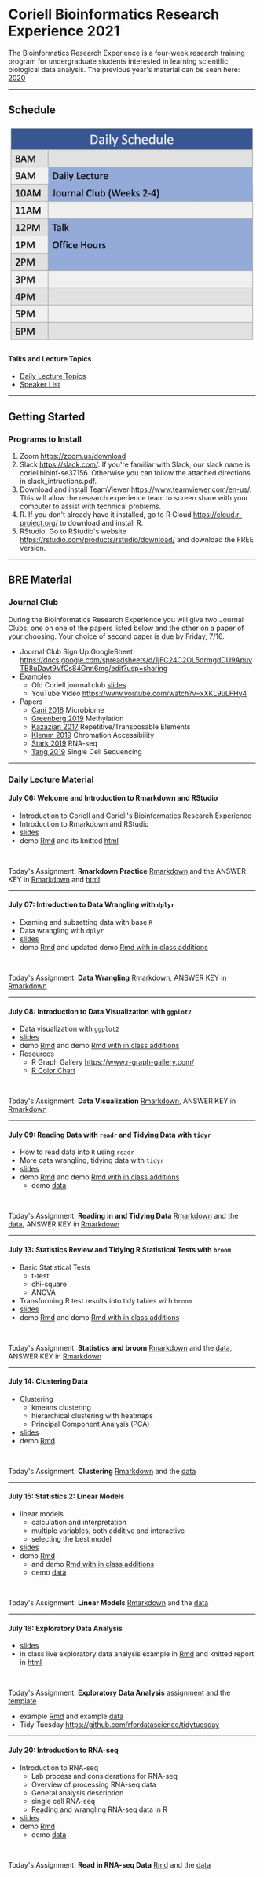 

# Coriell Bioinformatics Research Experience 2021

The Bioinformatics Research Experience is a four-week research training program for undergraduate students interested in learning scientific biological data analysis. The previous year's material can be seen here: [2020](https://coriell-bre.github.io/2020_Bioinformatics_Research_Experience/)

---

## Schedule

![calendar](daily_schedule.png)

#### Talks and Lecture Topics

- [Daily Lecture Topics](https://docs.google.com/spreadsheets/d/1NnAIafN6x1MkCAhuXARa-80PsDZWWSrKE3W4T8rdy_U/edit?usp=sharing)
- [Speaker List](https://docs.google.com/spreadsheets/d/1zB7tjQF1Xtp6KgiZ6rR0qtcah-rLtHwZUWlpgb7APEc/edit?usp=sharing)

---

## Getting Started

### Programs to Install

1. Zoom <https://zoom.us/download>
2. Slack <https://slack.com/>. If you're familiar with Slack, our slack name is coriellbioinf-se37156. Otherwise you can follow the attached directions in slack_intructions.pdf.
3. Download and install TeamViewer <https://www.teamviewer.com/en-us/>. This will allow the research experience team to screen share with your computer to assist with technical problems.
4. R. If you don't already have it installed, go to R Cloud <https://cloud.r-project.org/> to download and install R.
5. RStudio. Go to RStudio's website <https://rstudio.com/products/rstudio/download/> and download the FREE version.

---

## BRE Material

### Journal Club

During the Bioinformatics Research Experience you will give two Journal Clubs, one on one of the papers listed below and the other on a paper of your choosing. Your choice of second paper is due by Friday, 7/16.

- Journal Club Sign Up GoogleSheet <https://docs.google.com/spreadsheets/d/1jFC24C2OL5drmgdDU9ApuyTB8uDavt9VfCs84Gnn6mg/edit?usp=sharing>
- Examples
  - Old Coriell journal club [slides](journal_club/example_slides.pdf)
  - YouTube Video <https://www.youtube.com/watch?v=xXKL9uLFHy4>
- Papers
  - [Cani 2018](journal_club/provided_papers/cani2018_microbiome_review.pdf) Microbiome
  - [Greenberg 2019](journal_club/provided_papers/greenberg2019_methylation_review.pdf) Methylation
  - [Kazazian 2017](journal_club/provided_papers/kazazian2017_mobile_DNA_in_health_and_disease.pdf) Repetitive/Transposable Elements
  - [Klemm 2019](journal_club/provided_papers/klemm2019_chromatin_accessibility_review.pdf) Chromation Accessibility
  - [Stark 2019](journal_club/provided_papers/stark2019_RNAseq_review.pdf) RNA-seq
  - [Tang 2019](journal_club/provided_papers/tang2019_single_cell_review.pdf) Single Cell Sequencing

---

### Daily Lecture Material

#### **July 06:** Welcome and Introduction to Rmarkdown and RStudio

- Introduction to Coriell and Coriell's Bioinformatics Research Experience
- Introduction to Rmarkdown and RStudio
- [slides](R/2021-07-06_introduction_BRE_rmarkdown/2021-07-06_introduction_BRE_rmarkdown.pdf)
- demo [Rmd](R/2021-07-06_introduction_BRE_rmarkdown/2021-07-06_rmarkdown_DEMO.Rmd) and its knitted [html](R/2021-07-06_introduction_BRE_rmarkdown/2021-07-06_rmarkdown_DEMO.html)

<br>

Today's Assignment: **Rmarkdown Practice** [Rmarkdown](R/2021-07-06_introduction_BRE_rmarkdown/2021-07-06_rmarkdown_assignment.Rmd) and the ANSWER KEY in [Rmarkdown](R/2021-07-06_introduction_BRE_rmarkdown/2021-07-06_rmarkdown_assignment_ANSWERS.Rmd) and [html](R/2021-07-06_introduction_BRE_rmarkdown/2021-07-06_rmarkdown_assignment_ANSWERS.html)

---

#### **July 07:** Introduction to Data Wrangling with `dplyr`

- Examing and subsetting data with base `R`
- Data wrangling with `dplyr`
- [slides](R/2021-07-07_dplyr/2021-07-07_intro_data_wrangling.pdf)
- demo [Rmd](R/2021-07-07_dplyr/2021-07-07_dplyr_demo.Rmd) and updated demo [Rmd with in class additions](R/2021-07-07_dplyr/2021-07-07_dplyr_demo_INCLASS.Rmd)

<br>

Today's Assignment: **Data Wrangling** [Rmarkdown](R/2021-07-07_dplyr/2021-07-07_dplyr_assignment.Rmd), ANSWER KEY in [Rmarkdown](R/2021-07-07_dplyr/2021-07-07_dplyr_assignment_ANSWERS.Rmd)

---

#### **July 08:** Introduction to Data Visualization with `ggplot2`

- Data visualization with `ggplot2`
- [slides](R/2021-07-08_ggplot/2021-07-08_plotting_ggplot2.pdf)
- demo [Rmd](R/2021-07-08_ggplot/2021-07-08_ggplot2_demo.Rmd) and demo [Rmd with in class additions](R/2021-07-08_ggplot/2021-07-08_ggplot2_demo_INCLASS.Rmd)
- Resources
  - R Graph Gallery <https://www.r-graph-gallery.com/>
  - [R Color Chart](R/2021-07-08_ggplot/ColorChart.pdf)

<br>

Today's Assignment: **Data Visualization** [Rmarkdown](R/2021-07-08_ggplot/2021-07-08_ggplot2_assignment.Rmd), ANSWER KEY in [Rmarkdown](R/2021-07-08_ggplot/2021-07-08_ggplot2_assignment_ANSWER_KEY.Rmd) 

---
  
#### **July 09:** Reading Data with `readr` and Tidying Data with `tidyr`

- How to read data into `R` using `readr`
- More data wrangling, tidying data with `tidyr`
- [slides](R/2021-07-09_readr_and_tidyr/2021-07-09_readr_tidyr.pdf)
- demo [Rmd](R/2021-07-09_readr_and_tidyr/2021-07-09_readr_tidyr_demo.Rmd) and demo [Rmd with in class additions](R/2021-07-09_readr_and_tidyr/2021-07-09_readr_tidyr_demo_INCLASS.Rmd)
  - demo [data](R/2021-07-09_readr_and_tidyr/measles_vaccination_rates.tsv)

<br>

Today's Assignment: **Reading in and Tidying Data** [Rmarkdown](R/2021-07-09_readr_and_tidyr/2021-07-09_readr_tidyr_assignment.Rmd) and the [data](R/2021-07-09_readr_and_tidyr/data.zip), ANSWER KEY in [Rmarkdown](R/2021-07-09_readr_and_tidyr/2021-07-09_readr_tidyr_assignment_ANSWERKEY.Rmd) 

---

#### **July 13:** Statistics Review and Tidying R Statistical Tests with `broom`

- Basic Statistical Tests
  - t-test
  - chi-square
  - ANOVA
- Transforming R test results into tidy tables with `broom`
- [slides](R/2021-07-13_statistics_review_broom/2021-07-13_statistics_review.pdf)
- demo [Rmd](R/2021-07-13_statistics_review_broom/2021-07-13_statistics_demo.Rmd) and demo [Rmd with in class additions](R/2021-07-13_statistics_review_broom/2021-07-13_statistics_demo_INCLASS.Rmd)

<br>

Today's Assignment: **Statistics and broom** [Rmarkdown](R/2021-07-13_statistics_review_broom/2021-07-13_statistics_assignment.Rmd) and the [data](R/2021-07-13_statistics_review_broom/data.zip), ANSWER KEY in [Rmarkdown](R/2021-07-13_statistics_review_broom/2021-07-13_statistics_assignment_ANSWER_KEY.Rmd) 

---

#### **July 14:** Clustering Data

- Clustering
  - kmeans clustering
  - hierarchical clustering with heatmaps
  - Principal Component Analysis (PCA)
- [slides](R/2021-07-14_clustering/2021-07-14_clustering.pdf)
- demo [Rmd](R/2021-07-14_clustering/2021-07-14_clustering_demo.Rmd)

<br>

Today's Assignment: **Clustering** [Rmarkdown](R/2021-07-14_clustering/2021-07-14_clustering_assignment.Rmd) and the [data](R/2021-07-14_clustering/data.zip)

---

#### **July 15:** Statistics 2: Linear Models

- linear models
  - calculation and interpretation
  - multiple variables, both additive and interactive
  - selecting the best model
- [slides](R/2021-07-15_statiscs2_lm/2021-07-15_statistics2_lm.pdf)
- demo [Rmd](R/2021-07-15_statiscs2_lm/2021-07-15_statistics2_lm_demo.Rmd)
  - and demo [Rmd with in class additions](R/2021-07-15_statiscs2_lm/2021-07-15_statistics2_lm_demo_INCLASS.Rmd)
  - demo [data](R/2021-07-15_statiscs2_lm/wine.tsv)

<br>

Today's Assignment: **Linear Models** [Rmarkdown](R/2021-07-15_statiscs2_lm/2021-07-15_lm_assignment.Rmd) and the [data](R/2021-07-15_statiscs2_lm/data.zip)

---

#### **July 16:** Exploratory Data Analysis

- [slides](R/2021-07-16_exploratory_data_analysis/2021-07-16_exploratory_data_analysis.pdf)
- in class live exploratory data analysis example in [Rmd](R/2021-07-16_exploratory_data_analysis/eda_inclass_demo.Rmd) and knitted report in [html](R/2021-07-16_exploratory_data_analysis/eda_inclass_demo.html)

<br>

Today's Assignment: **Exploratory Data Analysis** [assignment](R/2021-07-16_exploratory_data_analysis/exploratory_data_analysis_assignment.pdf) and the [template](R/2021-07-16_exploratory_data_analysis/exploratory_data_analysis_template.Rmd)

  - example [Rmd](R/2021-07-16_exploratory_data_analysis/example_exploratory_data_analysis.Rmd) and example [data](R/2021-07-16_exploratory_data_analysis/colon.csv)
  - Tidy Tuesday <https://github.com/rfordatascience/tidytuesday>

---

#### **July 20:** Introduction to RNA-seq

- Introduction to RNA-seq
  - Lab process and considerations for RNA-seq
  - Overview of processing RNA-seq data
  - General analysis description
  - single cell RNA-seq
  - Reading and wrangling RNA-seq data in R
- [slides](RNA-seq/2021-07-20_intro_rnaseq/2021-07-20_intro_to_rnaseq.pdf)
- demo [Rmd](RNA-seq/2021-07-20_intro_rnaseq/2021-07-20_intro_rna-seq_reading_clustering_demo.Rmd)
  - demo [data](RNA-seq/2021-07-20_intro_rnaseq/chr21_count_files.zip)

<br>

Today's Assignment: **Read in RNA-seq Data** [Rmd](RNA-seq/2021-07-20_intro_rnaseq/2021-07-20_assignment_read_cluster_rna-seq.Rmd) and the [data](RNA-seq/2021-07-20_intro_rnaseq/full_count_files.zip)